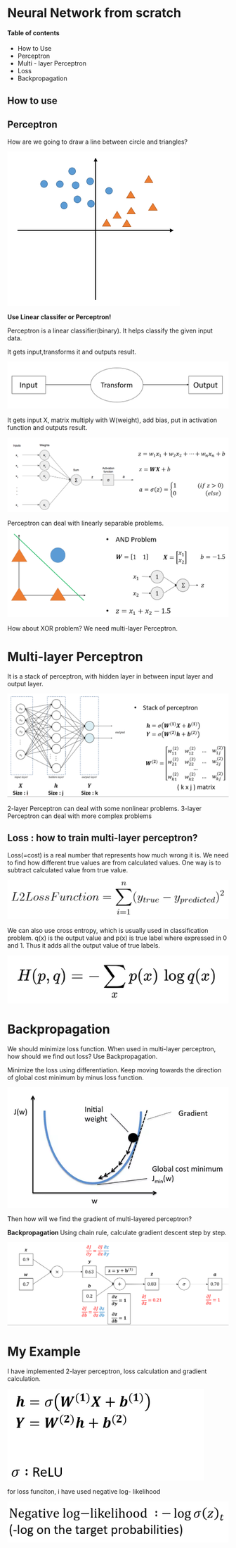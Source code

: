 # <strong>Neural Network from scratch </strong>


#### Table of contents
- How to Use
- Perceptron
- Multi - layer Perceptron
- Loss
- Backpropagation

## <strong> How to use </strong>


## <strong> Perceptron </strong>
How are we going to draw a line between circle and triangles?

![classification_problem](image/classification_problem.PNG)

<strong> Use Linear classifer or Perceptron! </strong>

Perceptron is a linear classifier(binary). It helps classify the given input data.

It gets input,transforms it and outputs result.

![perceptron](image/perceptron.PNG)

It gets input X, matrix multiply with W(weight), add bias, put in activation function and outputs result.

![perceptron_formula](image/perceptron_formula.PNG)

Perceptron can deal with linearly separable problems.
![linearly_separable](image/linearly_separable.PNG)

How about XOR problem? We need multi-layer Perceptron.

# Multi-layer Perceptron
It is a stack of perceptron, with hidden layer in between input layer and output layer.

![multilayer_perceptron](image/multilayer_perceptron.PNG)

2-layer Perceptron can deal with some nonlinear problems.
3-layer Perceptron can deal with more complex problems

## Loss : how to train multi-layer perceptron?
Loss(=cost) is a real number that represents how much wrong it is. We need to find how different true values are from calculated values. One way is to subtract calculated value from true value.

![loss_function](image/loss_function.PNG)

We can also use cross entropy, which is usually used in classification problem. q(x) is the output value and p(x) is true label where expressed in 0 and 1. Thus it adds all the output value of true labels.

![cross_entropy](image/cross_entropy.PNG)

# Backpropagation
We should minimize loss function. When used in multi-layer perceptron, how should we find out loss? Use Backpropagation.

Minimize the loss using differentiation. Keep moving towards the direction of global cost minimum by minus loss function.

![Backpropagation](image/back_propagation.PNG)

Then how will we find the gradient of multi-layered perceptron?

<Strong> Backpropagation </Strong>
Using chain rule, calculate gradient descent step by step.


![Backpropagation](image/back_propagation_2.PNG)

# My Example

I have implemented 2-layer perceptron, loss calculation and gradient calculation.

![example](image/my_example.PNG)

for loss funciton, i have used negative log- likelihood

![negative](image/negative_log_likelihood.PNG)

